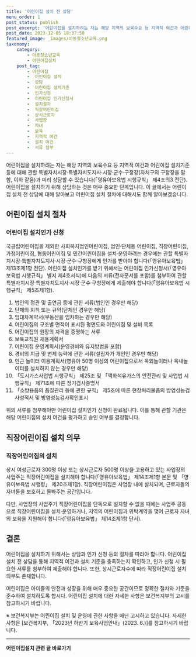 ```yaml
---
title: '어린이집 설치 전 상담'
menu_order: 1
post_status: publish
post_excerpt: '어린이집을 설치하려는 자는 해당 지역의 보육수요 등 지역적 여건과 어린이집 설치기준 등에 대해 관할 특별자치시장 특별자치도지사 시장 군수 구청장 자치구의 구청장을 말함, 이하 같음 과 미리 상담할 수 있습니다  영유아보육법 시행규칙  제4조의3 전단 . 어린이집을 설치하기 위해 상담하는 것은 매우 중요한 단계입니다. 이 글에서는 어린이집 설치 전 상담에 대해 알아보고 어린이집 설치 절차에 대해서도 함께 알아보겠습니다.'
post_date: 2023-12-05 18:37:50
featured_image: _images/아동청소년교육.png
taxonomy:
    category:
        - 아동청소년교육
        - 어린이집설치
    post_tag:
        - 어린이집
        -  어린이집 설치
        -  상담
        -  어린이집 설치기준
        -  인가신청
        -  어린이집 인가신청서
        -  설치절차
        -  직장어린이집
        -  상시근로자
        -  사업장
        -  자녀
        -  보육
        -  지역적 여건
        -  설치 여건
        -  서류 첨부
---
```



어린이집을 설치하려는 자는 해당 지역의 보육수요 등 지역적 여건과 어린이집 설치기준 등에 대해 관할 특별자치시장·특별자치도지사·시장·군수·구청장(자치구의 구청장을 말함, 이하 같음)과 미리 상담할 수 있습니다(「영유아보육법 시행규칙」 제4조의3 전단). 어린이집을 설치하기 위해 상담하는 것은 매우 중요한 단계입니다. 이 글에서는 어린이집 설치 전 상담에 대해 알아보고 어린이집 설치 절차에 대해서도 함께 알아보겠습니다.

## 어린이집 설치 절차

### 어린이집 설치인가 신청

국공립어린이집을 제외한 사회복지법인어린이집, 법인·단체등 어린이집, 직장어린이집, 가정어린이집, 협동어린이집 및 민간어린이집을 설치·운영하려는 경우에는 관할 특별자치시장·특별자치도지사·시장·군수·구청장에게 인가를 받아야 합니다(「영유아보육법」 제13조제1항 전단). 어린이집 설치인가를 받기 위해서는 어린이집 인가신청서(「영유아보육법 시행규칙」 별지 제4호서식)에 다음의 서류(전자문서를 포함)를 첨부하여 관할 특별자치시장·특별자치도지사·시장·군수·구청장에게 제출해야 합니다(「영유아보육법 시행규칙」 제5조제1항).

1. 법인의 정관 및 출연금 등에 관한 서류(법인인 경우만 해당)
2. 단체의 회칙 또는 규약(단체인 경우만 해당)
3. 임대차계약서(부동산을 임차하는 경우만 해당)
4. 어린이집의 구조별 면적이 표시된 평면도와 어린이집 및 설비 목록
5. 어린이집의 원장의 자격을 증명하는 서류
6. 보육교직원 채용계획서
7. 어린이집 운영계획서(운영경비와 유지방법을 포함)
8. 경비의 지급 및 변제 능력에 관한 서류(설립자가 개인인 경우만 해당)
9. 인근 놀이터 이용계획서(영유아 50명 이상의 어린이집으로서 옥외놀이터나 옥내놀이터를 설치하지 않는 경우만 해당)
10. 「도시가스사업법 시행규칙」 제25조 및 「액화석유가스의 안전관리 및 사업법 시행규칙」 제71조에 따른 정기검사증명서
11. 「소방용품의 품질관리 등에 관한 규칙」 제5조에 따른 현장처리물품의 방염성능검사성적서 및 방염성능검사확인표시

위의 서류를 첨부해야만 어린이집 설치인가 신청이 완료됩니다. 이를 통해 관할 기관은 해당 어린이집의 설치 여건을 평가하고 승인 여부를 결정합니다.

## 직장어린이집 설치 의무

### 직장어린이집의 설치

상시 여성근로자 300명 이상 또는 상시근로자 500명 이상을 고용하고 있는 사업장의 사업주는 직장어린이집을 설치해야 합니다(「영유아보육법」 제14조제1항 본문 및 「영유아보육법 시행령」 제20조제1항). 직장어린이집은 사업장 내에 설치되며, 근로자들의 자녀들을 보호하고 돌봐주는 공간입니다. 

다만, 사업장의 사업주가 직장어린이집을 단독으로 설치할 수 없을 때에는 사업주 공동으로 직장어린이집을 설치·운영하거나, 지역의 어린이집과 위탁계약을 맺어 근로자 자녀의 보육을 지원해야 합니다(「영유아보육법」 제14조제1항 단서).

## 결론

어린이집을 설치하기 위해서는 상담과 인가 신청 등의 절차를 따라야 합니다. 어린이집 설치 전 상담을 통해 지역적 여건과 설치 기준을 충족하는지 확인하고, 인가 신청 시 필요한 서류를 첨부하여 제출해야 합니다. 또한, 상시근로자수에 따라 직장어린이집 설치 의무도 존재합니다.

어린이집은 아이들의 안전과 성장을 위해 매우 중요한 공간이므로 정확한 절차와 기준을 준수하여 설치하도록 합시다. 어린이집 설치에 대한 자세한 사항은 보건복지부의 고시를 참고하시기 바랍니다.

※ 보건복지부는 어린이집 설치 및 운영에 관한 사항을 매년 고시하고 있습니다. 자세한 사항은 [보건복지부, 「2023년 하반기 보육사업안내」(2023. 6.)]를 참고하시기 바랍니다.
<!-- wp:separator -->
<hr class="wp-block-separator has-alpha-channel-opacity"/>
<!-- /wp:separator -->

<!-- wp:group {"backgroundColor":"base","layout":{"type":"constrained"}} -->
<div class="wp-block-group has-base-background-color has-background"><!-- wp:paragraph {"align":"center","fontSize":"medium"} -->
<p class="has-text-align-center has-large-font-size"><strong>어린이집설치 관련 글 바로가기</strong></p>
<!-- /wp:paragraph -->


<!-- wp:latest-posts
{"categories":[{"id":30942,"count":19,"description":"","link":"https://uknowlaw.com/category/%ec%96%b4%eb%a6%b0%ec%9d%b4%ec%a7%91%ec%84%a4%ec%b9%98/","name":"어린이집설치","slug":"어린이집설치","taxonomy":"category","parent":0,"meta":[],"_links":{"self":[{"href":"https://uknowlaw.com/wp-json/wp/v2/categories/30942"}],"collection":[{"href":"https://uknowlaw.com/wp-json/wp/v2/categories"}],"about":[{"href":"https://uknowlaw.com/wp-json/wp/v2/taxonomies/category"}],"wp:post_type":[{"href":"https://uknowlaw.com/wp-json/wp/v2/posts?categories=30942"}],"curies":[{"name":"wp","href":"https://api.w.org/{rel}","templated":true}]}}],"postsToShow":100,"excerptLength":28,"postLayout":"grid","columns":2,"featuredImageAlign":"left","featuredImageSizeSlug":"large","fontSize":"small"} /--></div>
<!-- /wp:group -->